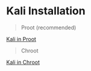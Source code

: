 # Kali Installation 
> Proot (recommended)

[Kali in Proot](https://github.com/xiv3r/Termux-Pentesting-Distro/blob/main/KaliLinux/Proot/README.md)

> Chroot

[Kali in Chroot](https://github.com/xiv3r/Termux-Pentesting-Distro/blob/main/KaliLinux/Chroot/README.md)
